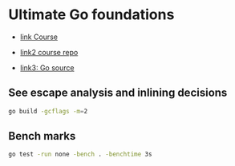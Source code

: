 # Ultimate Go foundations

- [link Course](https://courses.ardanlabs.com/courses/take/ultimate-go-advanc-concepts/lessons/7419500-4-3-embedding)

- [link2 course repo](https://github.com/ardanlabs/gotraining)

- [link3: Go source](https://github.com/golang/go)

## See escape analysis and inlining decisions

```sh
go build -gcflags -m=2
```

## Bench marks

```sh
go test -run none -bench . -benchtime 3s
```
